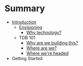 # Summary

* [Introduction](README.md)
   * [Envisioning](envisioning.md)
       * [Why technology?](methodology.md)
   * TDB 101
       * [Why are we building this?](why_are_we_building_this.md)
       * [Where are we?](where_are_we.md)
       * [Where we're headed](where_were_headed.md)
* Getting Started

